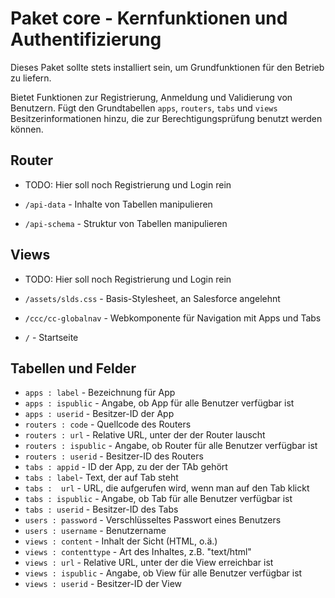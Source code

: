 # Paket core - Kernfunktionen und Authentifizierung

Dieses Paket sollte stets installiert sein, um Grundfunktionen für den Betrieb zu liefern.

Bietet Funktionen zur Registrierung, Anmeldung und Validierung von Benutzern. Fügt den Grundtabellen `apps`, `routers`, `tabs` und `views` Besitzerinformationen hinzu, die zur Berechtigungsprüfung benutzt werden können.

## Router

* TODO: Hier soll noch Registrierung und Login rein

* `/api-data` - Inhalte von Tabellen manipulieren
* `/api-schema` - Struktur von Tabellen manipulieren

## Views

* TODO: Hier soll noch Registrierung und Login rein

* `/assets/slds.css` - Basis-Stylesheet, an Salesforce angelehnt
* `/ccc/cc-globalnav` - Webkomponente für Navigation mit Apps und Tabs
* `/` - Startseite

## Tabellen und Felder

* `apps : label` - Bezeichnung für App
* `apps : ispublic` - Angabe, ob App für alle Benutzer verfügbar ist
* `apps : userid` - Besitzer-ID der App
* `routers : code` - Quellcode des Routers
* `routers : url` - Relative URL, unter der der Router lauscht
* `routers : ispublic` - Angabe, ob Router für alle Benutzer verfügbar ist
* `routers : userid` - Besitzer-ID des Routers
* `tabs : appid` - ID der App, zu der der TAb gehört
* `tabs : label`- Text, der auf Tab steht
* `tabs :  url` - URL, die aufgerufen wird, wenn man auf den Tab klickt
* `tabs : ispublic` - Angabe, ob Tab für alle Benutzer verfügbar ist
* `tabs : userid` - Besitzer-ID des Tabs
* `users : password` - Verschlüsseltes Passwort eines Benutzers
* `users : username` - Benutzername
* `views : content` - Inhalt der Sicht (HTML, o.ä.)
* `views : contenttype` - Art des Inhaltes, z.B. "text/html"
* `views : url` - Relative URL, unter der die View erreichbar ist
* `views : ispublic` - Angabe, ob View für alle Benutzer verfügbar ist
* `views : userid` - Besitzer-ID der View
